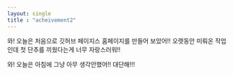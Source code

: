 ```yaml
---
layout: single
title : "acheivement2"
---
```


와! 오늘은 처음으로 깃허브 페이지스 홈페이지를 만들어 보았어!!
오랫동안 미뤄온 작업인데 첫 단추를 끼웠다는게 너무 자랑스러워!!

와! 오늘은 아침에 그냥 아무 생각안했어!! 대단해!!!
